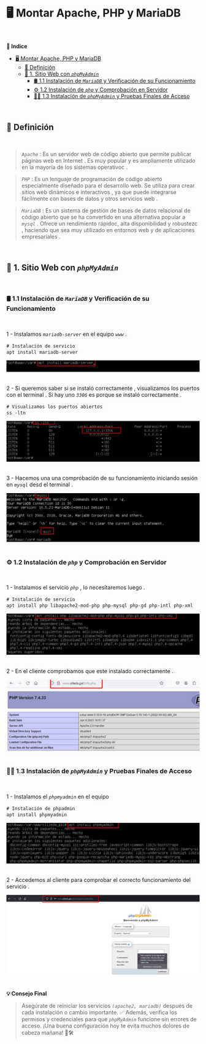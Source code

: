 # 🖥️ Montar Apache, PHP y MariaDB
<br>

**📑 Indice**
- [🖥️ Montar Apache, PHP y MariaDB](#️-montar-apache-php-y-mariadb)
  - [📘 Definición](#-definición)
  - [🧰 1. Sitio Web con *``phpMyAdmin``*](#-1-sitio-web-con-phpmyadmin)
    - [🛢️ 1.1 Instalación de *``MariaDB``* y Verificación de su Funcionamiento](#️-11-instalación-de-mariadb-y-verificación-de-su-funcionamiento)
    - [⚙️ 1.2 Instalación de *``php``* y Comprobación en Servidor](#️-12-instalación-de-php-y-comprobación-en-servidor)
    - [🧑‍💻 1.3 Instalación de *``phpMyAdmin``* y Pruebas Finales de Acceso](#-13-instalación-de-phpmyadmin-y-pruebas-finales-de-acceso)

<br>

## 📘 Definición
<br>

> *``Apache``* : Es un servidor web de código abierto que permite publicar páginas web en Internet . Es muy popular y es ampliamente utilizado en la mayoría de los sistemas operativoc .

> *``PHP``* : Es un lenguaje de programación de código abierto especialmente diseñado para el desarrollo web. Se utiliza para crear sitios web dinámicos e interactivos , ya que puede integrarse fácilmente con bases de datos y otros servicios web .

> *``MariaDB``* : Es un sistema de gestión de bases de datos relacional de código abierto que se ha convertido en una alternativa popular a *``mysql``* . Ofrece un rendimiento rápidoc, alta disponibilidad y robustezc , haciendo que sea muy utilizado en entornos web y de aplicaciones empresariales .

<br>

## 🧰 1. Sitio Web con *``phpMyAdmin``*
<br>

### 🛢️ 1.1 Instalación de *``MariaDB``* y Verificación de su Funcionamiento
<br>

1 - Instalamos *``mariadb-server``* en el equipo *``www``* . 

~~~~~~~~~~~~~~~~~~~~~~~~~~
# Instalación de servicio
apt install mariadb-server
~~~~~~~~~~~~~~~~~~~~~~~~~~

![Instalar MariaDB Server](./img/montar_servicios/1_install_mariadb_server.png)
<br>
<br>


2 - Si queremos saber si se instaló correctamente , visualizamos los puertos con el terminal . Si hay uno *``3306``* es porque se instaló correctamente .

~~~~~~~~
# Visualizamos los puertos abiertos 
ss -ltn
~~~~~~~~

![Ver Puertos](./img/montar_servicios/2_ver_puertos.png)
<br>
<br>


3 - Hacemos una una comprobación de su funcionamiento iniciando sesión en *``mysql``* desd el terminal .

![Iniciar MYSQL](./img/montar_servicios/3_iniciar_mysql.png)
<br>
<br>



### ⚙️ 1.2 Instalación de *``php``* y Comprobación en Servidor
<br>

1 -  Instalamos el servicio *``php``* , lo necesitaremos luego . 

~~~~~~~~~~~~~~~~~~~~~~~~~~~~~~~~~~~~~~~~~~~~~~~~~~~~~~~~~~~~~~~~~~~~~
# Instalación de servicio
apt install php libapache2-mod-php php-mysql php-gd php-intl php-xml
~~~~~~~~~~~~~~~~~~~~~~~~~~~~~~~~~~~~~~~~~~~~~~~~~~~~~~~~~~~~~~~~~~~~~

![Instalar PHP](./img/montar_servicios/4_install_php.png)
<br>
<br>


2 - En el cliente comprobamos que este instalado correctamente .

![Especificaciones PHP](./img/montar_servicios/5_especificaciones_php.png)
<br>
<br>



### 🧑‍💻 1.3 Instalación de *``phpMyAdmin``* y Pruebas Finales de Acceso
<br>

1 - Instalamos el *``phpmyadmin``* en el equipo 

~~~~~~~~~~~~~~~~~~~~~~~
# Instalación de phpadmin
apt install phpmyadmin
~~~~~~~~~~~~~~~~~~~~~~~

![Instalar phpmyadmin](./img/montar_servicios/6_install_phpmyadmin.png)
<br>
<br>


2 - Accedemos al cliente para comprobar el correcto funcionamiento del servicio .

![Comprobar w10](./img/montar_servicios/7_comprobar_w10.png)
<br>
<br>


**💡 Consejo Final**

>Asegúrate de reiniciar los servicios *``(apache2, mariadb)``* después de cada instalación o cambio importante. ✅
>Además, verifica los permisos y credenciales para que *``phpMyAdmin``* funcione sin errores de acceso. ¡Una buena configuración hoy te evita muchos dolores de cabeza mañana! 🧠🛠️